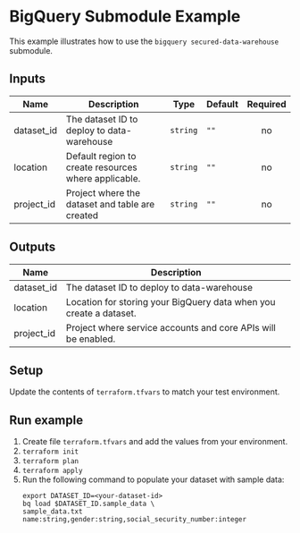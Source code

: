 # BigQuery Submodule Example

This example illustrates how to use the `bigquery secured-data-warehouse` submodule.

<!-- BEGINNING OF PRE-COMMIT-TERRAFORM DOCS HOOK -->
## Inputs

| Name | Description | Type | Default | Required |
|------|-------------|------|---------|:--------:|
| dataset\_id | The dataset ID to deploy to data-warehouse | `string` | `""` | no |
| location | Default region to create resources where applicable. | `string` | `""` | no |
| project\_id | Project where the dataset and table are created | `string` | `""` | no |

## Outputs

| Name | Description |
|------|-------------|
| dataset\_id | The dataset ID to deploy to data-warehouse |
| location | Location for storing your BigQuery data when you create a dataset. |
| project\_id | Project where service accounts and core APIs will be enabled. |

<!-- END OF PRE-COMMIT-TERRAFORM DOCS HOOK -->

## Setup
Update the contents of `terraform.tfvars` to match your test environment.

## Run example
1. Create file `terraform.tfvars` and add the values from your environment.
1. `terraform init`
1. `terraform plan`
1. `terraform apply`
1. Run the following command to populate your dataset with sample data:
   ```
   export DATASET_ID=<your-dataset-id>
   bq load $DATASET_ID.sample_data \
   sample_data.txt name:string,gender:string,social_security_number:integer
   ```
